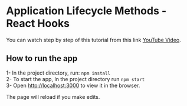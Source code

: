 # Application Lifecycle Methods - React Hooks

You can watch step by step of this tutorial from this link [YouTube Video](https://youtu.be/5sUogKfe138).

## How to run the app
1- In the project directory, run: `npm install`\
2- To start the app, In the project directory run `npm start`\
3- Open [http://localhost:3000](http://localhost:3000) to view it in the browser.

The page will reload if you make edits.

